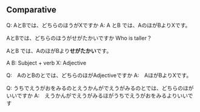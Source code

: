 
## Comparative 
Q: AとBでは、どちらのほうがXですか
A: A とB では、AのほがBよりXです。

AとBでは、どちらのほうがせがたかいですか
Who is taller？

AとB では、AのほがBより**せがたかい**です。

A
B: Subject + verb
X: Adjective

Q:　AのとBのとでは、どちらのほがAdjectiveですか
A:　AほがBよりXです。

Q: うちでえうがおをみるのとえうかんがでえうがみるのとでは、どちらのほがいいですか 
A:　えうかんがでえうがみるほがうちでえうがおをみるよりいいです

